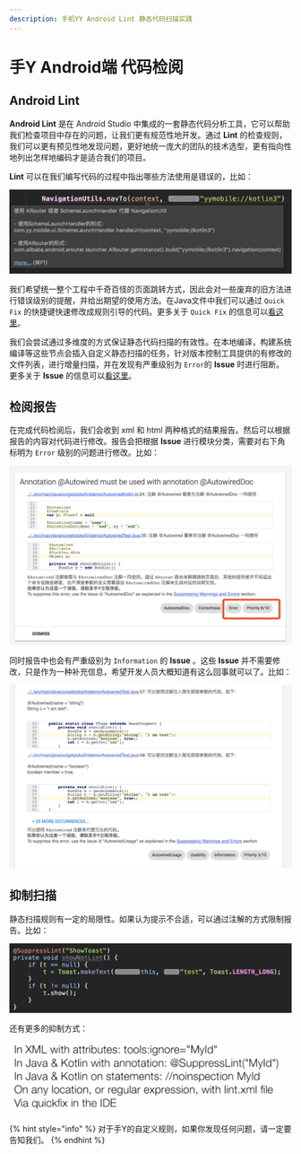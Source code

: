 ```yaml
---
description: 手机YY Android Lint 静态代码扫描实践
---
```


# 手Y Android端 代码检阅

## Android Lint

**Android Lint** 是在 Android Studio 中集成的一套静态代码分析工具，它可以帮助我们检查项目中存在的问题，让我们更有规范性地开发。通过 **Lint** 的检查规则，我们可以更有预见性地发现问题，更好地统一庞大的团队的技术选型，更有指向性地列出怎样地编码才是适合我们的项目。

**Lint** 可以在我们编写代码的过程中指出哪些方法使用是错误的，比如：

![&#x624B;Y&#x5BF9; NavigationUtils &#x4F7F;&#x7528;&#x4F5C;&#x51FA;&#x9650;&#x5236;](.gitbook/assets/navigationutil.jpg)

我们希望统一整个工程中千奇百怪的页面跳转方式，因此会对一些废弃的旧方法进行错误级别的提醒，并给出期望的使用方法。在Java文件中我们可以通过 `Quick Fix` 的快捷键快速修改成规则引导的代码。更多关于 `Quick Fix` 的信息可以[看这里](customrule/lintfix.md)。

我们会尝试通过多维度的方式保证静态代码扫描的有效性。在本地编译，构建系统编译等这些节点会插入自定义静态扫描的任务，针对版本控制工具提供的有修改的文件列表，进行增量扫描，并在发现有严重级别为 `Error`的 **Issue** 时进行阻断。更多关于 **Issue** 的信息可以[看这里](issue/)。

## 检阅报告

在完成代码检阅后，我们会收到 xml 和 html 两种格式的结果报告。然后可以根据报告的内容对代码进行修改。报告会把根据 **Issue** 进行模块分类，需要对右下角标明为 `Error` 级别的问题进行修改。比如：

![&#x7EA7;&#x522B;&#x4E3A; Error &#x7684;&#x62A5;&#x544A;](.gitbook/assets/htmlerrorreport.jpg)

同时报告中也会有严重级别为 `Information` 的 **Issue** 。这些 **Issue** 并不需要修改，只是作为一种补充信息，希望开发人员大概知道有这么回事就可以了。比如：

![&#x7EA7;&#x522B;&#x4E3A; Information &#x7684;&#x62A5;&#x544A;](.gitbook/assets/reportinfoissue.jpg)

## 抑制扫描

静态扫描规则有一定的局限性。如果认为提示不合适，可以通过注解的方式限制报告。比如：

![&#x6291;&#x5236;ID&#x4E3A;&quot;showToast&quot;&#x7684;Issue](.gitbook/assets/suppress.jpg)

还有更多的抑制方式：

![ability to suppress issues](.gitbook/assets/1528376539374.jpg)

{% hint style="info" %}
对于手Y的自定义规则，如果你发现任何问题，请一定要告知我们。
{% endhint %}


